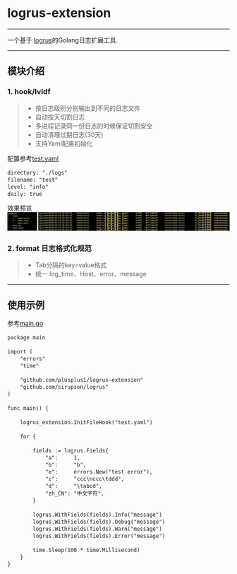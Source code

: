 # logrus-extension
---
一个基于 [logrus](http://github.com/sirupsen/logrus)的Golang日志扩展工具.

---

## 模块介绍

### 1. **hook/lvldf**
> - 按日志级别分别输出到不同的日志文件
> - 自动按天切割日志
> - 多进程记录同一份日志的时候保证切割安全
> - 自动清理过期日志(30天)
> - 支持Yaml配置初始化


配置参考[test.yaml](example/test.yaml)
```
directory: "./logs"
filename: "test"
level: "info"
daily: true
```

效果预览<br>
![效果预览](example/demo.jpg)



### 2. **format**  日志格式化规范
> - Tab分隔的key=value格式
> - 统一 log_time、Host、error、message


---

## 使用示例
参考[main.go](example/main.go)
```
package main

import (
	"errors"
	"time"

	"github.com/plusplus1/logrus-extension"
	"github.com/sirupsen/logrus"
)

func main() {

	logrus_extension.InitFileHook("test.yaml")

	for {

		fields := logrus.Fields{
			"a":     1,
			"b":     "b",
			"e":     errors.New("test error"),
			"c":     "ccc\nccc\tddd",
			"d":     "\tabcd",
			"zh_CN": "中文字符",
		}

		logrus.WithFields(fields).Info("message")
		logrus.WithFields(fields).Debug("message")
		logrus.WithFields(fields).Warn("message")
		logrus.WithFields(fields).Error("message")

		time.Sleep(100 * time.Millisecond)
	}
}

```